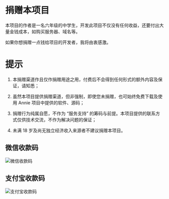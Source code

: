 # 捐赠本项目

本项目的作者是一名六年级的中学生，开发此项目不仅没有任何收益，还要付出大量金钱成本，如购买服务器、域名等。

如果你想捐赠一点钱给项目的开发者，我将由衷感激。

# 提示
1. 本捐赠渠道作且仅作捐赠用途之用，付费后不会得到任何形式的额外内容及保证，请知悉；

2. 虽然本项目提供捐赠渠道，但非强制，即使您未捐赠，也可始终免费下载及使用 Annie 项目中提供的软件、源码；

3. 捐赠行为纯属自愿，不作为 “服务支持” 的筹码与前提。本项目提供的联系方式仅供技术交流，不作为解决问题的保证；

4. 未满 18 岁及尚无独立经济收入来源者不建议捐赠本项目。

## 微信收款码
![微信收款码](https://github.com/thomaswcy/Annie/blob/master/img/wechat.jpg?raw=true)

## 支付宝收款码
![支付宝收款码](https://github.com/thomaswcy/Anika/blob/master/img/alipay.jpg?raw=true)